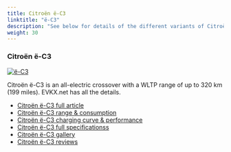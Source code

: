 ```yaml
---
title: Citroën ë-C3
linktitle: "ë-C3"
description: "See below for details of the different variants of Citroën ë-C3"
weight: 30
---
```

### Citroën ë-C3

<a href="ë-c3/"><img src="https://media.evkx.net/multimedia/models/citroën/ë-c3/ë-c3/main_1_st.jpg" class="img-fluid" alt="ë-C3" ></a>

Citroën ë-C3 is an all-electric crossover with a WLTP range of up to 320 km (199 miles). EVKX.net has all the details. 

- [Citroën ë-C3 full article](ë-c3/)
- [Citroën ë-C3 range & consumption](ë-c3/rangeandconsumption/)
- [Citroën ë-C3 charging curve & performance](ë-c3/chargingcurve/)
- [Citroën ë-C3 full specificationss](ë-c3/specifications/)
- [Citroën ë-C3 gallery](ë-c3/gallery/)
- [Citroën ë-C3 reviews](ë-c3/reviews/)

